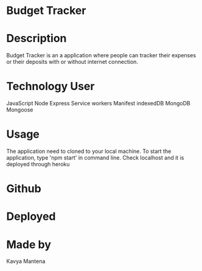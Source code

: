 # Budget Tracker

# Description

Budget Tracker is an a application where people can tracker their expenses or their deposits with or without internet connection.

# Technology User

JavaScript
Node
Express
Service workers
Manifest
indexedDB
MongoDB
Mongoose

# Usage

The application need to cloned to your local machine. To start the application, type 'npm start' in command line. Check localhost and it is deployed through heroku

# Github

# Deployed

# Made by

Kavya Mantena
